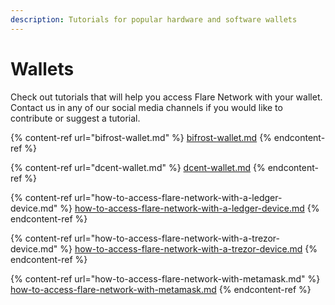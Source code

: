 ```yaml
---
description: Tutorials for popular hardware and software wallets
---
```


# Wallets

Check out tutorials that will help you access Flare Network with your wallet. Contact us in any of our social media channels if you would like to contribute or suggest a tutorial.

{% content-ref url="bifrost-wallet.md" %}
[bifrost-wallet.md](bifrost-wallet.md)
{% endcontent-ref %}

{% content-ref url="dcent-wallet.md" %}
[dcent-wallet.md](dcent-wallet.md)
{% endcontent-ref %}

{% content-ref url="how-to-access-flare-network-with-a-ledger-device.md" %}
[how-to-access-flare-network-with-a-ledger-device.md](how-to-access-flare-network-with-a-ledger-device.md)
{% endcontent-ref %}

{% content-ref url="how-to-access-flare-network-with-a-trezor-device.md" %}
[how-to-access-flare-network-with-a-trezor-device.md](how-to-access-flare-network-with-a-trezor-device.md)
{% endcontent-ref %}

{% content-ref url="how-to-access-flare-network-with-metamask.md" %}
[how-to-access-flare-network-with-metamask.md](how-to-access-flare-network-with-metamask.md)
{% endcontent-ref %}

